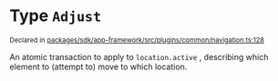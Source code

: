 # Type `Adjust`
<sub>Declared in [packages/sdk/app-framework/src/plugins/common/navigation.ts:128](https://github.com/dxos/dxos/blob/516b7546a/packages/sdk/app-framework/src/plugins/common/navigation.ts#L128)</sub>


An atomic transaction to apply to  `location.active` , describing which element to (attempt to) move to which location.



